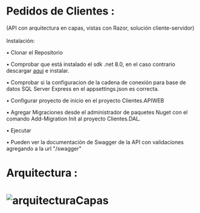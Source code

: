 # Pedidos de Clientes :
(API con arquitectura en capas, vistas con Razor, solución cliente-servidor) <br><br>
Instalación:<br>

• Clonar el Repositorio <br>

• Comprobar que está instalado el sdk .net 8.0, en el caso contrario descargar [aqui](https://dotnet.microsoft.com/es-es/download/dotnet/8.0<br>) e instalar.

•	Comprobar si la configuracion de la cadena de conexión para base de datos SQL Server Express en el appsettings.json es correcta. <br>

•	Configurar proyecto de inicio en el proyecto Clientes.APIWEB<br>

•	Agregar Migraciones desde el administrador de paquetes Nuget con el comando Add-Migration Init al proyecto Clientes.DAL.<br>

•	Ejecutar 

•	Pueden ver la documentación de Swagger de la API con validaciones agregando a la url "/swagger"

<h1>Arquitectura :<h1>

![arquitecturaCapas](https://github.com/rodrikohnen/Clientes/assets/49579752/661eec96-de7f-44d1-b045-1f7ef3efba75)



                                                                                                                                                                        




